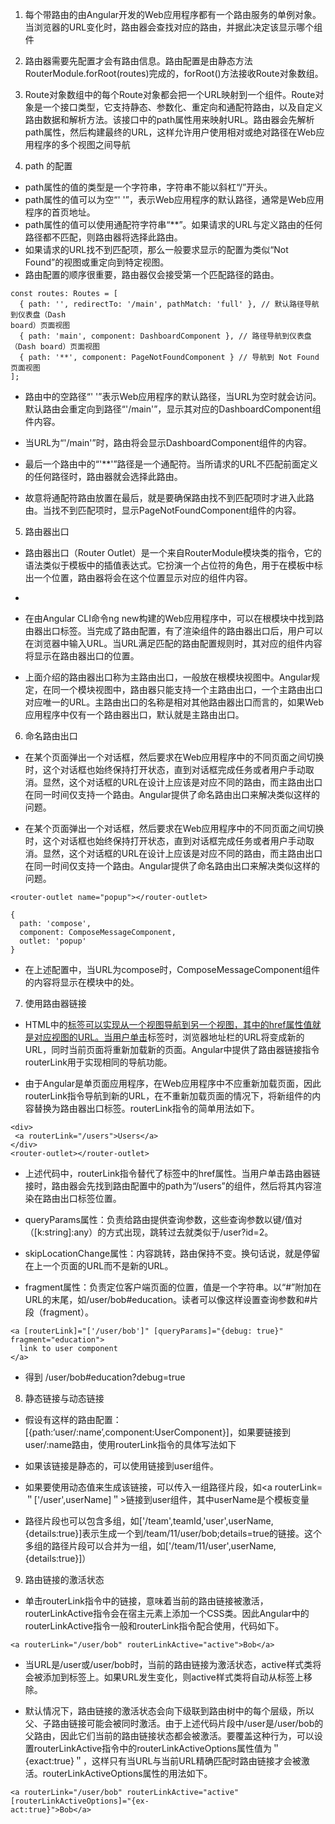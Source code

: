 1. 每个带路由的由Angular开发的Web应用程序都有一个路由服务的单例对象。当浏览器的URL变化时，路由器会查找对应的路由，并据此决定该显示哪个组件

2. 路由器需要先配置才会有路由信息。路由配置是由静态方法RouterModule.forRoot(routes)完成的，forRoot()方法接收Route对象数组。

3. Route对象数组中的每个Route对象都会把一个URL映射到一个组件。Route对象是一个接口类型，它支持静态、参数化、重定向和通配符路由，以及自定义路由数据和解析方法。该接口中的path属性用来映射URL。路由器会先解析path属性，然后构建最终的URL，这样允许用户使用相对或绝对路径在Web应用程序的多个视图之间导航


4. path 的配置
- path属性的值的类型是一个字符串，字符串不能以斜杠“/”开头。
- path属性的值可以为空“' '”，表示Web应用程序的默认路径，通常是Web应用程序的首页地址。
- path属性的值可以使用通配符字符串“**”。如果请求的URL与定义路由的任何路径都不匹配，则路由器将选择此路由。
- 如果请求的URL找不到匹配项，那么一般要求显示的配置为类似“Not Found”的视图或重定向到特定视图。
- 路由配置的顺序很重要，路由器仅会接受第一个匹配路径的路由。

```
const routes: Routes = [
  { path: '', redirectTo: '/main', pathMatch: 'full' }, // 默认路径导航到仪表盘（Dash 
board）页面视图
  { path: 'main', component: DashboardComponent }, // 路径导航到仪表盘（Dash board）页面视图
  { path: '**', component: PageNotFoundComponent } // 导航到 Not Found 页面视图
];
```
- 路由中的空路径“' '”表示Web应用程序的默认路径，当URL为空时就会访问。默认路由会重定向到路径“'/main'”，显示其对应的DashboardComponent组件内容。

- 当URL为“'/main'”时，路由将会显示DashboardComponent组件的内容。

- 最后一个路由中的“'**'”路径是一个通配符。当所请求的URL不匹配前面定义的任何路径时，路由器就会选择此路由。

- 故意将通配符路由放置在最后，就是要确保路由找不到匹配项时才进入此路由。当找不到匹配项时，显示PageNotFoundComponent组件的内容。

5. 路由器出口
- 路由器出口（Router Outlet）是一个来自RouterModule模块类的指令，它的语法类似于模板中的插值表达式。它扮演一个占位符的角色，用于在模板中标出一个位置，路由器将会在这个位置显示对应的组件内容。 
- <router-outlet></router-outlet>

- 在由Angular CLI命令ng new构建的Web应用程序中，可以在根模块中找到路由器出口标签。当完成了路由配置，有了渲染组件的路由器出口后，用户可以在浏览器中输入URL。当URL满足匹配的路由配置规则时，其对应的组件内容将显示在路由器出口的位置。

- 上面介绍的路由器出口称为主路由出口，一般放在根模块视图中。Angular规定，在同一个模块视图中，路由器只能支持一个主路由出口，一个主路由出口对应唯一的URL。主路由出口的名称是相对其他路由器出口而言的，如果Web应用程序中仅有一个路由器出口，默认就是主路由出口。

6. 命名路由出口
- 在某个页面弹出一个对话框，然后要求在Web应用程序中的不同页面之间切换时，这个对话框也始终保持打开状态，直到对话框完成任务或者用户手动取消。显然，这个对话框的URL在设计上应该是对应不同的路由，而主路由出口在同一时间仅支持一个路由。Angular提供了命名路由出口来解决类似这样的问题。

- 在某个页面弹出一个对话框，然后要求在Web应用程序中的不同页面之间切换时，这个对话框也始终保持打开状态，直到对话框完成任务或者用户手动取消。显然，这个对话框的URL在设计上应该是对应不同的路由，而主路由出口在同一时间仅支持一个路由。Angular提供了命名路由出口来解决类似这样的问题。 

```
<router-outlet name="popup"></router-outlet>
```
```
{
  path: 'compose',
  component: ComposeMessageComponent,
  outlet: 'popup'
}
```
- 在上述配置中，当URL为compose时，ComposeMessageComponent组件的内容将显示在模块中的<router-outlet name="popup"></router-outlet>处。


7. 使用路由器链接
- HTML中的<a href=' '>标签可以实现从一个视图导航到另一个视图，其中的href属性值就是对应视图的URL。当用户单击<a>标签时，浏览器地址栏的URL将变成新的URL，同时当前页面将重新加载新的页面。Angular中提供了路由器链接指令routerLink用于实现相同的导航功能。

- 由于Angular是单页面应用程序，在Web应用程序中不应重新加载页面，因此routerLink指令导航到新的URL，在不重新加载页面的情况下，将新组件的内容替换为路由器出口标签。routerLink指令的简单用法如下。

```
<div>
 <a routerLink="/users">Users</a>
</div>
<router-outlet></router-outlet>
```
- 上述代码中，routerLink指令替代了<a>标签中的href属性。当用户单击路由器链接时，路由器会先找到路由配置中的path为“/users”的组件，然后将其内容渲染在路由出口标签位置。

- queryParams属性：负责给路由提供查询参数，这些查询参数以键/值对（[k:string]:any）的方式出现，跳转过去就类似于/user?id=2。

- skipLocationChange属性：内容跳转，路由保持不变。换句话说，就是停留在上一个页面的URL而不是新的URL。

- fragment属性：负责定位客户端页面的位置，值是一个字符串。以“#”附加在URL的末尾，如/user/bob#education。读者可以像这样设置查询参数和#片段（fragment）。
```
<a [routerLink]="['/user/bob']" [queryParams]="{debug: true}" fragment="education">
  link to user component
</a>
```
- 得到 /user/bob#education?debug=true

8. 静态链接与动态链接
- 假设有这样的路由配置：[{path:‘user/:name’,component:UserComponent}]，如果要链接到user/:name路由，使用routerLink指令的具体写法如下

- 如果该链接是静态的，可以使用<a routerLink=＂/user/bob＂>链接到user组件</a>。

- 如果要使用动态值来生成该链接，可以传入一组路径片段，如<a routerLink=＂['/user',userName]＂>链接到user组件</a>，其中userName是个模板变量

- 路径片段也可以包含多组，如['/team',teamId,'user',userName,{details:true}]表示生成一个到/team/11/user/bob;details=true的链接。这个多组的路径片段可以合并为一组，如['/team/11/user',userName,{details:true}]）

9. 路由链接的激活状态
- 单击routerLink指令中的链接，意味着当前的路由链接被激活，routerLinkActive指令会在宿主元素上添加一个CSS类。因此Angular中的routerLinkActive指令一般和routerLink指令配合使用，代码如下。
```
<a routerLink="/user/bob" routerLinkActive="active">Bob</a>
```
- 当URL是/user或/user/bob时，当前的路由链接为激活状态，active样式类将会被添加到<a>标签上。如果URL发生变化，则active样式类将自动从<a>标签上移除。

- 默认情况下，路由链接的激活状态会向下级联到路由树中的每个层级，所以父、子路由链接可能会被同时激活。由于上述代码片段中/user是/user/bob的父路由，因此它们当前的路由链接状态都会被激活。要覆盖这种行为，可以设置routerLinkActive指令中的routerLinkActiveOptions属性值为＂{exact:true}＂，这样只有当URL与当前URL精确匹配时路由链接才会被激活。routerLinkActiveOptions属性的用法如下。

```
<a routerLink="/user/bob" routerLinkActive="active" [routerLinkActiveOptions]="{ex-
act:true}">Bob</a>
```





